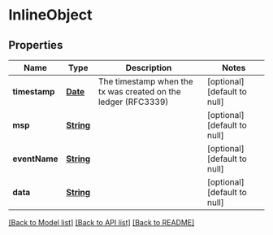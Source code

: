 # InlineObject
## Properties

Name | Type | Description | Notes
------------ | ------------- | ------------- | -------------
**timestamp** | [**Date**](DateTime.md) | The timestamp when the tx was created on the ledger (RFC3339) | [optional] [default to null]
**msp** | [**String**](string.md) |  | [optional] [default to null]
**eventName** | [**String**](string.md) |  | [optional] [default to null]
**data** | [**String**](string.md) |  | [optional] [default to null]

[[Back to Model list]](../README.md#documentation-for-models) [[Back to API list]](../README.md#documentation-for-api-endpoints) [[Back to README]](../README.md)

